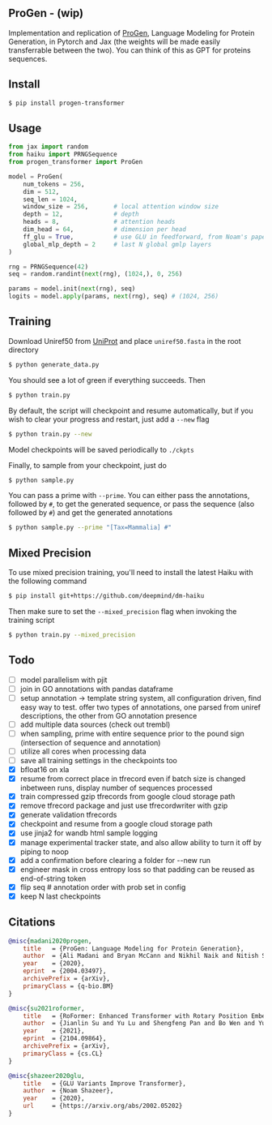 ## ProGen - (wip)

Implementation and replication of <a href="https://arxiv.org/abs/2004.03497">ProGen</a>, Language Modeling for Protein Generation, in Pytorch and Jax (the weights will be made easily transferrable between the two). You can think of this as GPT for proteins sequences.

## Install

```bash
$ pip install progen-transformer
```

## Usage

```python
from jax import random
from haiku import PRNGSequence
from progen_transformer import ProGen

model = ProGen(
    num_tokens = 256,
    dim = 512,
    seq_len = 1024,
    window_size = 256,       # local attention window size
    depth = 12,              # depth
    heads = 8,               # attention heads
    dim_head = 64,           # dimension per head
    ff_glu = True,           # use GLU in feedforward, from Noam's paper
    global_mlp_depth = 2     # last N global gmlp layers
)

rng = PRNGSequence(42)
seq = random.randint(next(rng), (1024,), 0, 256)

params = model.init(next(rng), seq)
logits = model.apply(params, next(rng), seq) # (1024, 256)
```

## Training

Download Uniref50 from <a href="https://www.uniprot.org/downloads">UniProt</a> and place `uniref50.fasta` in the root directory

```bash
$ python generate_data.py
```

You should see a lot of green if everything succeeds. Then


```bash
$ python train.py
```

By default, the script will checkpoint and resume automatically, but if you wish to clear your progress and restart, just add a `--new` flag

```bash
$ python train.py --new
```

Model checkpoints will be saved periodically to `./ckpts`

Finally, to sample from your checkpoint, just do

```bash
$ python sample.py
```

You can pass a prime with `--prime`. You can either pass the annotations, followed by `#`, to get the generated sequence, or pass the sequence (also followed by `#`) and get the generated annotations

```bash
$ python sample.py --prime "[Tax=Mammalia] #"
```

## Mixed Precision

To use mixed precision training, you'll need to install the latest Haiku with the following command

```bash
$ pip install git+https://github.com/deepmind/dm-haiku
```

Then make sure to set the `--mixed_precision` flag when invoking the training script

```bash
$ python train.py --mixed_precision
```

## Todo

- [ ] model parallelism with pjit
- [ ] join in GO annotations with pandas dataframe
- [ ] setup annotation -> template string system, all configuration driven, find easy way to test. offer two types of annotations, one parsed from uniref descriptions, the other from GO annotation presence
- [ ] add multiple data sources (check out trembl)
- [ ] when sampling, prime with entire sequence prior to the pound sign (intersection of sequence and annotation)
- [ ] utilize all cores when processing data
- [ ] save all training settings in the checkpoints too
- [x] bfloat16 on xla
- [x] resume from correct place in tfrecord even if batch size is changed inbetween runs, display number of sequences processed
- [x] train compressed gzip tfrecords from google cloud storage path
- [x] remove tfrecord package and just use tfrecordwriter with gzip
- [x] generate validation tfrecords
- [x] checkpoint and resume from a google cloud storage path
- [x] use jinja2 for wandb html sample logging
- [x] manage experimental tracker state, and also allow ability to turn it off by piping to noop
- [x] add a confirmation before clearing a folder for --new run
- [x] engineer mask in cross entropy loss so that padding can be reused as end-of-string token
- [x] flip seq # annotation order with prob set in config
- [x] keep N last checkpoints

## Citations

```bibtex
@misc{madani2020progen,
    title   = {ProGen: Language Modeling for Protein Generation}, 
    author  = {Ali Madani and Bryan McCann and Nikhil Naik and Nitish Shirish Keskar and Namrata Anand and Raphael R. Eguchi and Po-Ssu Huang and Richard Socher},
    year    = {2020},
    eprint  = {2004.03497},
    archivePrefix = {arXiv},
    primaryClass = {q-bio.BM}
}
```

```bibtex
@misc{su2021roformer,
    title   = {RoFormer: Enhanced Transformer with Rotary Position Embedding},
    author  = {Jianlin Su and Yu Lu and Shengfeng Pan and Bo Wen and Yunfeng Liu},
    year    = {2021},
    eprint  = {2104.09864},
    archivePrefix = {arXiv},
    primaryClass = {cs.CL}
}
```

```bibtex
@misc{shazeer2020glu,
    title   = {GLU Variants Improve Transformer},
    author  = {Noam Shazeer},
    year    = {2020},
    url     = {https://arxiv.org/abs/2002.05202}
}
```

